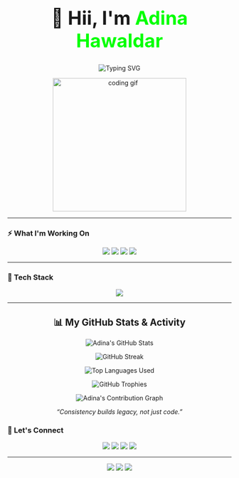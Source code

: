 <!-- 👑 NAME DISPLAYED PROMINENTLY -->
<h1 align="center" style="font-weight: bold; font-size: 3em;">
  👋 Hii, I'm <span style="color:#00FF00;">Adina Hawaldar</span>
</h1>

<!-- 🧠 TYPING INTRO -->
<p align="center">
  <img src="https://readme-typing-svg.demolab.com?font=Fira+Code&size=26&pause=1000&color=00FF00&center=true&vCenter=true&width=800&lines=Front-end+Web+Dev+%7C+Cloud+Explorer+%7C+AI+Learner;Transforming+Ideas+into+Digital+Reality+%F0%9F%92%A1" alt="Typing SVG" />

</p>

<!-- DEV ANIMATION -->
<p align="center">
  <img src="https://media.giphy.com/media/qgQUggAC3Pfv687qPC/giphy.gif" width="300" alt="coding gif" />
</p>



---

### ⚡ What I'm Working On

<p align="center">
  <img src="https://img.shields.io/badge/-Cloud%20Computing-blueviolet?style=for-the-badge&logo=cloudflare&logoColor=white" />
  <img src="https://img.shields.io/badge/-AI%20%2F%20ML-black?style=for-the-badge&logo=openai&logoColor=white" />
  <img src="https://img.shields.io/badge/-Web%20Development-brightgreen?style=for-the-badge&logo=webflow&logoColor=white" />
  <img src="https://img.shields.io/badge/-UI%2FUX%20Design-ff69b4?style=for-the-badge&logo=figma&logoColor=white" />
</p>

---

### 🧠 Tech Stack

<p align="center">
  <img src="https://skillicons.dev/icons?i=html,css,js,py,java,cpp,mysql,git,figma,vscode,aws,linux" />
</p>


---
<!-- 🚀 GITHUB STATS - NEXT LEVEL -->
<h2 align="center">📊 My GitHub Stats & Activity</h2>

<p align="center">
  <img src="https://github-readme-stats.vercel.app/api?username=adinahawaldar&show_icons=true&count_private=true&theme=tokyonight&hide_border=true&border_radius=15&title_color=00ff99&icon_color=00ffcc" alt="Adina's GitHub Stats" />
</p>

<p align="center">
  <img src="https://github-readme-streak-stats.herokuapp.com?user=adinahawaldar&theme=tokyonight&hide_border=true&date_format=M%20j%5B%2C%20Y%5D&ring=ff61a6&fire=ff61a6&currStreakLabel=00ff99" alt="GitHub Streak" />
</p>

<p align="center">
  <img src="https://github-readme-stats.vercel.app/api/top-langs/?username=adinahawaldar&layout=compact&theme=tokyonight&langs_count=6&hide_border=true&border_radius=15&title_color=00ffff" alt="Top Languages Used" />
</p>

<!-- 🏆 GITHUB TROPHIES -->
<p align="center">
  <img src="https://github-profile-trophy.vercel.app/?username=adinahawaldar&theme=onestar&margin-w=10&margin-h=15&no-frame=true&row=1&column=6" alt="GitHub Trophies" />
</p>

<!-- 🔄 GITHUB ACTIVITY GRAPH -->
<p align="center">
  <img src="https://github-readme-activity-graph.vercel.app/graph?username=adinahawaldar&bg_color=0d1117&color=00ffcc&line=00ff99&point=ffffff&area=true&hide_border=true" alt="Adina's Contribution Graph" />
</p>

<!-- 🧠 PERSONAL MOTTO -->
<p align="center"><em>“Consistency builds legacy, not just code.”</em></p>

### 🤝 Let's Connect

<p align="center">
  <a href="mailto:adinahawaldar895@email.com"><img src="https://img.shields.io/badge/Gmail-D14836?style=for-the-badge&logo=gmail&logoColor=white"></a>
  <a href="https://linkedin.com/in/adina-hawaldar15032025"><img src="https://img.shields.io/badge/LinkedIn-0077B5?style=for-the-badge&logo=linkedin&logoColor=white"></a>
  <a href="https://github.com/adinahawaldar"><img src="https://img.shields.io/badge/GitHub-181717?style=for-the-badge&logo=github&logoColor=white"></a>
  <a href="https://yourportfolio.com"><img src="https://img.shields.io/badge/Portfolio-000000?style=for-the-badge&logo=vercel&logoColor=white"></a>
</p>

---

<p align="center">
  <img src="https://img.shields.io/badge/%F0%9F%92%9A+Code+with+Purpose-blue?style=for-the-badge" />
  <img src="https://img.shields.io/badge/%F0%9F%92%A1+Create+with+Passion-red?style=for-the-badge" />
  <img src="https://img.shields.io/badge/%F0%9F%93%A2+Always+Learning-yellow?style=for-the-badge" />
</p>
